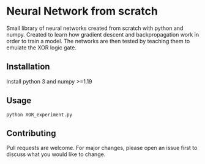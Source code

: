 # Neural Network from scratch
Small library of neural networks created from scratch with python and numpy. Created to learn how gradient descent and backpropagation work in order to train a model.
The networks are then tested by teaching them to emulate the XOR logic gate.

## Installation

Install python 3 and numpy >=1.19

## Usage

``` 
python XOR_experiment.py
```

## Contributing
Pull requests are welcome. For major changes, please open an issue first to discuss what you would like to change.
